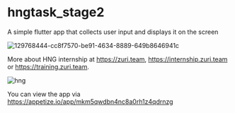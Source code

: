 # hngtask_stage2

A simple flutter app that collects user input and displays it on the screen


![129768444-cc8f7570-be91-4634-8889-649b8646941c](https://user-images.githubusercontent.com/81052783/130188155-d320f2db-1aae-490f-8d69-b5a18c408313.png)

More about HNG internship at https://zuri.team, https://internship.zuri.team or https://training.zuri.team.


![hng](https://user-images.githubusercontent.com/81052783/130188308-9d0d540a-2e6e-4433-907a-6d259c75ad14.gif)







You can view the app via https://appetize.io/app/mkm5qwdbn4nc8a0rh1z4qdrnzg




